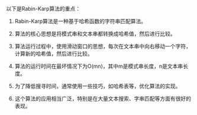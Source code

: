 

以下是Rabin-Karp算法的重点：

1. Rabin-Karp算法是一种基于哈希函数的字符串匹配算法。

2. 算法的核心思想是将模式串和文本串都转换成哈希值，然后进行比较。

3. 算法运行过程中，使用滑动窗口的思想，每次在文本串中向右移动一个字符，计算新的哈希值，然后进行比较。

4. 算法的运行时间在最坏情况下为O(mn)，其中m是模式串长度，n是文本串长度。

5. 为了降低搜寻时间，通常使用一些技巧，如哈希表等，优化算法的实现。

6. 这个算法的应用相当广泛，特别是在大量文本搜索、字串匹配等方面有很好的表现。